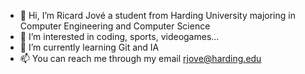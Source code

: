 - 👋 Hi, I’m Ricard Jové a student from Harding University majoring in Computer Engineering and Computer Science
- 👀 I’m interested in coding, sports, videogames...
- 🌱 I’m currently learning Git and IA
- 📫 You can reach me through my email rjove@harding.edu


